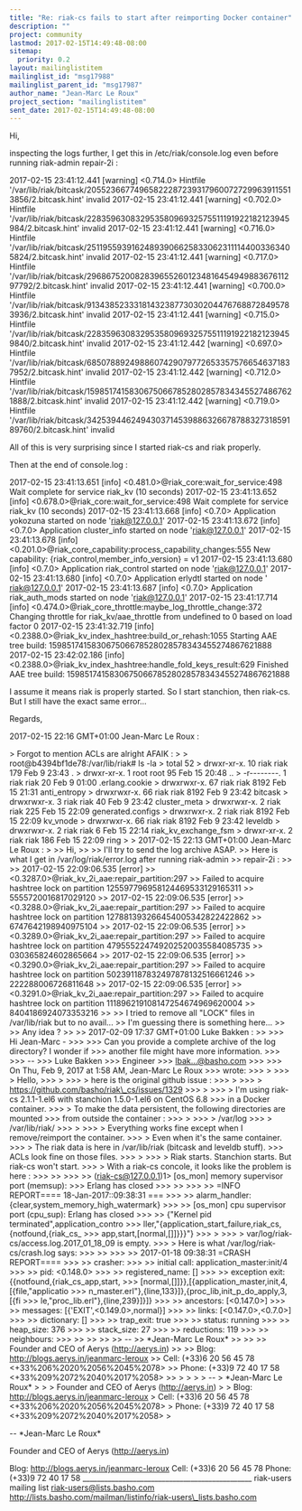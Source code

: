 ```yaml
---
title: "Re: riak-cs fails to start after reimporting Docker container"
description: ""
project: community
lastmod: 2017-02-15T14:49:48-08:00
sitemap:
  priority: 0.2
layout: mailinglistitem
mailinglist_id: "msg17988"
mailinglist_parent_id: "msg17987"
author_name: "Jean-Marc Le Roux"
project_section: "mailinglistitem"
sent_date: 2017-02-15T14:49:48-08:00
---
```



Hi,

inspecting the logs further, I get this in /etc/riak/console.log even
before running riak-admin repair-2i :

2017-02-15 23:41:12.441 [warning] &lt;0.714.0&gt; Hintfile
'/var/lib/riak/bitcask/205523667749658222872393179600727299639115513856/2.bitcask.hint'
invalid
2017-02-15 23:41:12.441 [warning] &lt;0.702.0&gt; Hintfile
'/var/lib/riak/bitcask/22835963083295358096932575511191922182123945984/2.bitcask.hint'
invalid
2017-02-15 23:41:12.441 [warning] &lt;0.716.0&gt; Hintfile
'/var/lib/riak/bitcask/251195593916248939066258330623111144003363405824/2.bitcask.hint'
invalid
2017-02-15 23:41:12.441 [warning] &lt;0.717.0&gt; Hintfile
'/var/lib/riak/bitcask/296867520082839655260123481645494988367611297792/2.bitcask.hint'
invalid
2017-02-15 23:41:12.441 [warning] &lt;0.700.0&gt; Hintfile
'/var/lib/riak/bitcask/91343852333181432387730302044767688728495783936/2.bitcask.hint'
invalid
2017-02-15 23:41:12.441 [warning] &lt;0.715.0&gt; Hintfile
'/var/lib/riak/bitcask/228359630832953580969325755111919221821239459840/2.bitcask.hint'
invalid
2017-02-15 23:41:12.442 [warning] &lt;0.697.0&gt; Hintfile
'/var/lib/riak/bitcask/68507889249886074290797726533575766546371837952/2.bitcask.hint'
invalid
2017-02-15 23:41:12.442 [warning] &lt;0.712.0&gt; Hintfile
'/var/lib/riak/bitcask/159851741583067506678528028578343455274867621888/2.bitcask.hint'
invalid
2017-02-15 23:41:12.442 [warning] &lt;0.719.0&gt; Hintfile
'/var/lib/riak/bitcask/342539446249430371453988632667878832731859189760/2.bitcask.hint'
invalid

All of this is very surprising since I started riak-cs and riak properly.

Then at the end of console.log :

2017-02-15 23:41:13.651 [info] &lt;0.481.0&gt;@riak\_core:wait\_for\_service:498
Wait complete for service riak\_kv (10 seconds)
2017-02-15 23:41:13.652 [info] &lt;0.678.0&gt;@riak\_core:wait\_for\_service:498
Wait complete for service riak\_kv (10 seconds)
2017-02-15 23:41:13.668 [info] &lt;0.7.0&gt; Application yokozuna started on node
'riak@127.0.0.1'
2017-02-15 23:41:13.672 [info] &lt;0.7.0&gt; Application cluster\_info started on
node 'riak@127.0.0.1'
2017-02-15 23:41:13.678 [info]
&lt;0.201.0&gt;@riak\_core\_capability:process\_capability\_changes:555 New
capability: {riak\_control,member\_info\_version} = v1
2017-02-15 23:41:13.680 [info] &lt;0.7.0&gt; Application riak\_control started on
node 'riak@127.0.0.1'
2017-02-15 23:41:13.680 [info] &lt;0.7.0&gt; Application erlydtl started on node '
riak@127.0.0.1'
2017-02-15 23:41:13.687 [info] &lt;0.7.0&gt; Application riak\_auth\_mods started
on node 'riak@127.0.0.1'
2017-02-15 23:41:17.714 [info]
&lt;0.474.0&gt;@riak\_core\_throttle:maybe\_log\_throttle\_change:372 Changing
throttle for riak\_kv/aae\_throttle from undefined to 0 based on load factor 0
2017-02-15 23:41:32.719 [info]
&lt;0.2388.0&gt;@riak\_kv\_index\_hashtree:build\_or\_rehash:1055 Starting AAE tree
build: 159851741583067506678528028578343455274867621888
2017-02-15 23:42:02.186 [info]
&lt;0.2388.0&gt;@riak\_kv\_index\_hashtree:handle\_fold\_keys\_result:629 Finished AAE
tree build: 159851741583067506678528028578343455274867621888

I assume it means riak is properly started.
So I start stanchion, then riak-cs. But I still have the exact same error...

Regards,

2017-02-15 22:16 GMT+01:00 Jean-Marc Le Roux :

&gt; Forgot to mention ACLs are alright AFAIK :
&gt;
&gt; root@b4394bf1de78:/var/lib/riak# ls -la
&gt; total 52
&gt; drwxr-xr-x. 10 riak riak 179 Feb 9 23:43 .
&gt; drwxr-xr-x. 1 root root 95 Feb 15 20:48 ..
&gt; -r--------. 1 riak riak 20 Feb 9 01:00 .erlang.cookie
&gt; drwxrwxr-x. 67 riak riak 8192 Feb 15 21:31 anti\_entropy
&gt; drwxrwxr-x. 66 riak riak 8192 Feb 9 23:42 bitcask
&gt; drwxrwxr-x. 3 riak riak 40 Feb 9 23:42 cluster\_meta
&gt; drwxrwxr-x. 2 riak riak 225 Feb 15 22:09 generated.configs
&gt; drwxrwxr-x. 2 riak riak 8192 Feb 15 22:09 kv\_vnode
&gt; drwxrwxr-x. 66 riak riak 8192 Feb 9 23:42 leveldb
&gt; drwxrwxr-x. 2 riak riak 6 Feb 15 22:14 riak\_kv\_exchange\_fsm
&gt; drwxr-xr-x. 2 riak riak 186 Feb 15 22:09 ring
&gt;
&gt; 2017-02-15 22:13 GMT+01:00 Jean-Marc Le Roux :
&gt;
&gt;&gt; Hi,
&gt;&gt;
&gt;&gt; I'll try to send the log archive ASAP.
&gt;&gt; Here is what I get in /var/log/riak/error.log after running riak-admin
&gt;&gt; repair-2i :
&gt;&gt;
&gt;&gt; 2017-02-15 22:09:06.535 [error] 
&gt;&gt; &lt;0.3287.0&gt;@riak\_kv\_2i\_aae:repair\_partition:297
&gt;&gt; Failed to acquire hashtree lock on partition 125597796958124469533129165311
&gt;&gt; 5555720016817029120
&gt;&gt; 2017-02-15 22:09:06.535 [error] 
&gt;&gt; &lt;0.3288.0&gt;@riak\_kv\_2i\_aae:repair\_partition:297
&gt;&gt; Failed to acquire hashtree lock on partition 127881393266454005342822422862
&gt;&gt; 6747642198940975104
&gt;&gt; 2017-02-15 22:09:06.535 [error] 
&gt;&gt; &lt;0.3289.0&gt;@riak\_kv\_2i\_aae:repair\_partition:297
&gt;&gt; Failed to acquire hashtree lock on partition 479555224749202520035584085735
&gt;&gt; 030365824602865664
&gt;&gt; 2017-02-15 22:09:06.535 [error] 
&gt;&gt; &lt;0.3290.0&gt;@riak\_kv\_2i\_aae:repair\_partition:297
&gt;&gt; Failed to acquire hashtree lock on partition 502391187832497878132516661246
&gt;&gt; 222288006726811648
&gt;&gt; 2017-02-15 22:09:06.535 [error] 
&gt;&gt; &lt;0.3291.0&gt;@riak\_kv\_2i\_aae:repair\_partition:297
&gt;&gt; Failed to acquire hashtree lock on partition 111896219108147254674969620004
&gt;&gt; 8404186924073353216
&gt;&gt;
&gt;&gt; I tried to remove all "LOCK" files in /var/lib/riak but to no avail...
&gt;&gt; I'm guessing there is something here...
&gt;&gt;
&gt;&gt; Any idea ?
&gt;&gt;
&gt;&gt; 2017-02-09 17:37 GMT+01:00 Luke Bakken :
&gt;&gt;
&gt;&gt;&gt; Hi Jean-Marc -
&gt;&gt;&gt;
&gt;&gt;&gt; Can you provide a complete archive of the log directory? I wonder if
&gt;&gt;&gt; another file might have more information.
&gt;&gt;&gt;
&gt;&gt;&gt; --
&gt;&gt;&gt; Luke Bakken
&gt;&gt;&gt; Engineer
&gt;&gt;&gt; lbak...@basho.com
&gt;&gt;&gt;
&gt;&gt;&gt; On Thu, Feb 9, 2017 at 1:58 AM, Jean-Marc Le Roux
&gt;&gt;&gt;  wrote:
&gt;&gt;&gt; &gt;
&gt;&gt;&gt; &gt; Hello,
&gt;&gt;&gt; &gt;
&gt;&gt;&gt; &gt; here is the original github issue :
&gt;&gt;&gt; &gt;
&gt;&gt;&gt; &gt; https://github.com/basho/riak\_cs/issues/1329
&gt;&gt;&gt; &gt;
&gt;&gt;&gt; &gt; I'm using riak-cs 2.1.1-1.el6 with stanchion 1.5.0-1.el6 on CentOS 6.8
&gt;&gt;&gt; in a Docker container.
&gt;&gt;&gt; &gt; To make the data persistent, the following directories are mounted
&gt;&gt;&gt; from outside the container :
&gt;&gt;&gt; &gt;
&gt;&gt;&gt; &gt; /var/log
&gt;&gt;&gt; &gt; /var/lib/riak/
&gt;&gt;&gt; &gt;
&gt;&gt;&gt; &gt; Everything works fine except when I remove/reimport the container.
&gt;&gt;&gt; &gt; Even when it's the same container.
&gt;&gt;&gt; &gt; The riak data is here in /var/lib/riak (bitcask and leveldb stuff).
&gt;&gt;&gt; ACLs look fine on those files.
&gt;&gt;&gt; &gt;
&gt;&gt;&gt; &gt; Riak starts. Stanchion starts. But riak-cs won't start.
&gt;&gt;&gt; &gt; With a riak-cs concole, it looks like the problem is here :
&gt;&gt;&gt; &gt;&gt;
&gt;&gt;&gt; &gt;&gt; (riak-cs@127.0.0.1)1&gt; [os\_mon] memory supervisor port (memsup):
&gt;&gt;&gt; Erlang has closed
&gt;&gt;&gt; &gt;&gt;
&gt;&gt;&gt; &gt;&gt; =INFO REPORT==== 18-Jan-2017::09:38:31 ===
&gt;&gt;&gt; &gt;&gt; alarm\_handler: {clear,system\_memory\_high\_watermark}
&gt;&gt;&gt; &gt;&gt; [os\_mon] cpu supervisor port (cpu\_sup): Erlang has closed
&gt;&gt;&gt; &gt;&gt; {"Kernel pid terminated",application\_contro
&gt;&gt;&gt; ller,"{application\_start\_failure,riak\_cs,{notfound,{riak\_cs\_
&gt;&gt;&gt; app,start,[normal,[]]}}}"}
&gt;&gt;&gt; &gt;
&gt;&gt;&gt; &gt; var/log/riak-cs/access.log.2017\_01\_18\_09 is empty.
&gt;&gt;&gt; &gt; Here is what /var/log/riak-cs/crash.log says:
&gt;&gt;&gt; &gt;&gt;
&gt;&gt;&gt; &gt;&gt; 2017-01-18 09:38:31 =CRASH REPORT====
&gt;&gt;&gt; &gt;&gt; crasher:
&gt;&gt;&gt; &gt;&gt; initial call: application\_master:init/4
&gt;&gt;&gt; &gt;&gt; pid: &lt;0.148.0&gt;
&gt;&gt;&gt; &gt;&gt; registered\_name: []
&gt;&gt;&gt; &gt;&gt; exception exit: {{notfound,{riak\_cs\_app,start,
&gt;&gt;&gt; [normal,[]]}},[{application\_master,init,4,[{file,"applicatio
&gt;&gt;&gt; n\_master.erl"},{line,133}]},{proc\_lib,init\_p\_do\_apply,3,[{fi
&gt;&gt;&gt; le,"proc\_lib.erl"},{line,239}]}]}
&gt;&gt;&gt; &gt;&gt; ancestors: [&lt;0.147.0&gt;]
&gt;&gt;&gt; &gt;&gt; messages: [{'EXIT',&lt;0.149.0&gt;,normal}]
&gt;&gt;&gt; &gt;&gt; links: [&lt;0.147.0&gt;,&lt;0.7.0&gt;]
&gt;&gt;&gt; &gt;&gt; dictionary: []
&gt;&gt;&gt; &gt;&gt; trap\_exit: true
&gt;&gt;&gt; &gt;&gt; status: running
&gt;&gt;&gt; &gt;&gt; heap\_size: 376
&gt;&gt;&gt; &gt;&gt; stack\_size: 27
&gt;&gt;&gt; &gt;&gt; reductions: 119
&gt;&gt;&gt; &gt;&gt; neighbours:
&gt;&gt;&gt;
&gt;&gt;
&gt;&gt;
&gt;&gt;
&gt;&gt; --
&gt;&gt; \*Jean-Marc Le Roux\*
&gt;&gt;
&gt;&gt;
&gt;&gt; Founder and CEO of Aerys (http://aerys.in)
&gt;&gt;
&gt;&gt; Blog: http://blogs.aerys.in/jeanmarc-leroux
&gt;&gt; Cell: (+33)6 20 56 45 78 &lt;+33%206%2020%2056%2045%2078&gt;
&gt;&gt; Phone: (+33)9 72 40 17 58 &lt;+33%209%2072%2040%2017%2058&gt;
&gt;&gt;
&gt;
&gt;
&gt;
&gt; --
&gt; \*Jean-Marc Le Roux\*
&gt;
&gt;
&gt; Founder and CEO of Aerys (http://aerys.in)
&gt;
&gt; Blog: http://blogs.aerys.in/jeanmarc-leroux
&gt; Cell: (+33)6 20 56 45 78 &lt;+33%206%2020%2056%2045%2078&gt;
&gt; Phone: (+33)9 72 40 17 58 &lt;+33%209%2072%2040%2017%2058&gt;
&gt;



-- 
\*Jean-Marc Le Roux\*


Founder and CEO of Aerys (http://aerys.in)

Blog: http://blogs.aerys.in/jeanmarc-leroux
Cell: (+33)6 20 56 45 78
Phone: (+33)9 72 40 17 58
\_\_\_\_\_\_\_\_\_\_\_\_\_\_\_\_\_\_\_\_\_\_\_\_\_\_\_\_\_\_\_\_\_\_\_\_\_\_\_\_\_\_\_\_\_\_\_
riak-users mailing list
riak-users@lists.basho.com
http://lists.basho.com/mailman/listinfo/riak-users\_lists.basho.com

